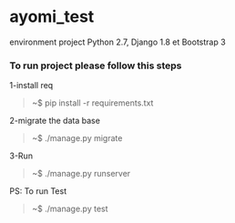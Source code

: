 # ayomi_test
environment project
Python 2.7, Django 1.8 et Bootstrap 3


### To run project please follow this steps

 1-install req
> ~$ pip install -r requirements.txt

 2-migrate the data base
> ~$ ./manage.py migrate

 3-Run
> ~$ ./manage.py runserver


PS: To run Test
> ~$ ./manage.py test


